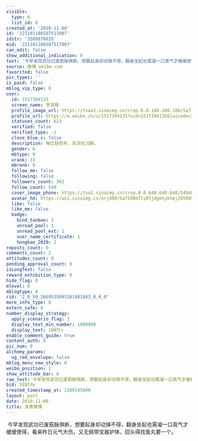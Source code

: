 ```yaml
---
visible:
  type: 0
  list_id: 0
created_at: '2010-11-08'
id: '221101108507517007'
idstr: '3508876635'
mid: '221101108507517007'
can_edit: false
show_additional_indication: 0
text: '今早发现武功已废筋脉俱断，想要起身却动弹不得，翻身坐起也需凝一口真气才缓缓使得，看来昨日元气大伤，又无佩带宝器护体，回头得找鱼丸要一个。 '
source: 微博 weibo.com
favorited: false
pic_types: ''
is_paid: false
mblog_vip_type: 0
user:
  id: 1517394135
  screen_name: 李消极
  profile_image_url: https://tvax2.sinaimg.cn/crop.0.0.180.180.180/5a7198d7ly8fjdgmtyktmj20500500so.jpg?KID=imgbed,tva&Expires=1606400419&ssig=CBwMs8OGIR
  profile_url: https://m.weibo.cn/u/1517394135?uid=1517394135&luicode=10000011&lfid=2304131517394135_-_WEIBO_SECOND_PROFILE_WEIBO
  statuses_count: 613
  verified: false
  verified_type: -1
  close_blue_v: false
  description: 唯忆轻狂年，风流任沉醉。
  gender: m
  mbtype: 0
  urank: 33
  mbrank: 0
  follow_me: false
  following: false
  followers_count: 362
  follow_count: 549
  cover_image_phone: https://tva1.sinaimg.cn/crop.0.0.640.640.640/549d0121tw1egm1kjly3jj20hs0hsq4f.jpg
  avatar_hd: https://wx2.sinaimg.cn/orj480/5a7198d7ly8fjdgmtyktmj20500500so.jpg
  like: false
  like_me: false
  badge:
    bind_taobao: 1
    unread_pool: 1
    unread_pool_ext: 1
    user_name_certificate: 1
    hongbao_2020: 2
reposts_count: 0
comments_count: 2
attitudes_count: 0
pending_approval_count: 0
isLongText: false
reward_exhibition_type: 0
hide_flag: 0
mlevel: 0
mblogtype: 0
rid: '2_0_50_2669535093181401683_0_0_0'
more_info_type: 0
extern_safe: 0
number_display_strategy:
  apply_scenario_flag: 3
  display_text_min_number: 1000000
  display_text: 100万+
enable_comment_guide: true
content_auth: 0
pic_num: 0
alchemy_params:
  ug_red_envelope: false
mblog_menu_new_style: 0
weibo_position: 1
show_attitude_bar: 0
raw_text: 今早发现武功已废筋脉俱断，想要起身却动弹不得，翻身坐起也需凝一口真气才缓缓使得，看来昨日元气大伤，又无佩带宝器护体，回头得找鱼丸要一个。 ​​​
bid: 5EBfdx
created_timestamp_at: 1289145600
layout: post
date: 2010-11-08
title: 发表微博
---
```


![]()
今早发现武功已废筋脉俱断，想要起身却动弹不得，翻身坐起也需凝一口真气才缓缓使得，看来昨日元气大伤，又无佩带宝器护体，回头得找鱼丸要一个。 

